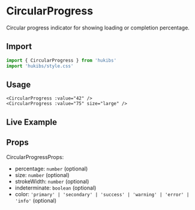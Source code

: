 # CircularProgress

Circular progress indicator for showing loading or completion percentage.

## Import

```ts
import { CircularProgress } from 'hukibs'
import 'hukibs/style.css'
```

## Usage

```vue
<CircularProgress :value="42" />
<CircularProgress :value="75" size="large" />
```

## Live Example

<Example>
  <CircularProgress :percentage="42" />
  <CircularProgress :percentage="75" :size="64" />
</Example>

## Props

CircularProgressProps:
- percentage: `number` (optional)
- size: `number` (optional)
- strokeWidth: `number` (optional)
- indeterminate: `boolean` (optional)
- color: `'primary' | 'secondary' | 'success' | 'warning' | 'error' | 'info'` (optional)

